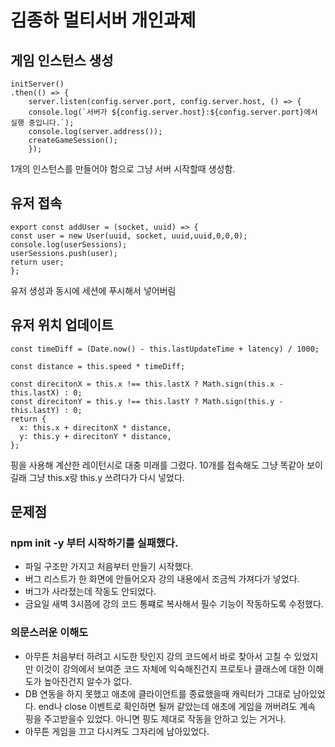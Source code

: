# 김종하 멀티서버 개인과제
## 게임 인스턴스 생성

    initServer()
    .then(() => {
        server.listen(config.server.port, config.server.host, () => {
        console.log(`서버가 ${config.server.host}:${config.server.port}에서 실행 중입니다.`);
        console.log(server.address());
        createGameSession();
        });

1개의 인스턴스를 만들어야 함으로 그냥 서버 시작할때 생성함.

## 유저 접속

    export const addUser = (socket, uuid) => {
    const user = new User(uuid, socket, uuid,uuid,0,0,0);
    console.log(userSessions);
    userSessions.push(user);
    return user;
    };

유저 생성과 동시에 세션에 푸시해서 넣어버림
## 유저 위치 업데이트

    const timeDiff = (Date.now() - this.lastUpdateTime + latency) / 1000; 
    
    const distance = this.speed * timeDiff;
    
    const direcitonX = this.x !== this.lastX ? Math.sign(this.x - this.lastX) : 0;
    const direcitonY = this.y !== this.lastY ? Math.sign(this.y - this.lastY) : 0;
    return {
      x: this.x + direcitonX * distance,
      y: this.y + direcitonY * distance,
    };

핑을 사용해 계산한 레이턴시로 대충 미래를 그렸다.
10개를 접속해도 그냥 똑같아 보이길래 그냥 this.x랑 this.y 쓰려다가 다시 넣었다.

## 문제점
### npm init -y 부터 시작하기를 실패했다.
 - 파일 구조만 가지고 처음부터 만들기 시작했다.
 - 버그 리스트가 한 화면에 안들어오자 강의 내용에서 조금씩 가져다가 넣었다.
 - 버그가 사라졌는데 작동도 안되었다.
 - 금요일 새벽 3시쯤에 강의 코드 통쨰로 복사해서 필수 기능이 작동하도록 수정했다.

### 의문스러운 이해도
 - 아무튼 처음부터 하려고 시도한 탓인지 강의 코드에서 바로 찾아서 고칠 수 있었지만 이것이 강의에서 보여준 코드 자체에 익숙해진건지 프로토나 클래스에 대한 이해도가 높아진건지 알수가 없다.
 - DB 연동을 하지 못했고 애초에 클라이언트를 종료했을때 캐릭터가 그대로 남아있었다. end나 close 이벤트로 확인하면 될꺼 같았는데 애초에 게임을 꺼버려도 계속 핑을 주고받을수 있었다. 아니면 핑도 제대로 작동을 안하고 있는 거거나.
 - 아무튼 게임을 끄고 다시켜도 그자리에 남아있었다.